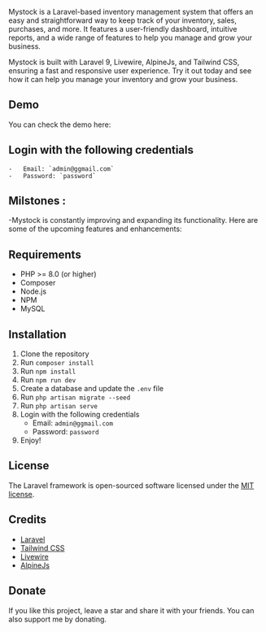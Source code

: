 Mystock is a Laravel-based inventory management system that offers an easy and straightforward way to keep track of your inventory, sales, purchases, and more. It features a user-friendly dashboard, intuitive reports, and a wide range of features to help you manage and grow your business.

Mystock is built with Laravel 9, Livewire, AlpineJs, and Tailwind CSS, ensuring a fast and responsive user experience. Try it out today and see how it can help you manage your inventory and grow your business.



## Demo

You can check the demo here: 



## Login with the following credentials
    -   Email: `admin@ggmail.com`
    -   Password: `password`

## Milstones : 

-Mystock is constantly improving and expanding its functionality. Here are some of the upcoming features and enhancements:
## Requirements

-   PHP >= 8.0 (or higher)
-   Composer
-   Node.js
-   NPM
-   MySQL

## Installation

1.  Clone the repository
2.  Run `composer install`
3.  Run `npm install`
4.  Run `npm run dev`
5.  Create a database and update the `.env` file
6.  Run `php artisan migrate --seed`
7.  Run `php artisan serve`
8.  Login with the following credentials
    -   Email: `admin@ggmail.com`
    -   Password: `password`
9.  Enjoy!

## License

The Laravel framework is open-sourced software licensed under the [MIT license](https://opensource.org/licenses/MIT).

## Credits

-   [Laravel](https://laravel.com/)
-   [Tailwind CSS](https://tailwindcss.com/)
-   [Livewire](https://laravel-livewire.com/)
-   [AlpineJs]()


## Donate

If you like this project, leave a star and share it with your friends. You can also support me by donating.
